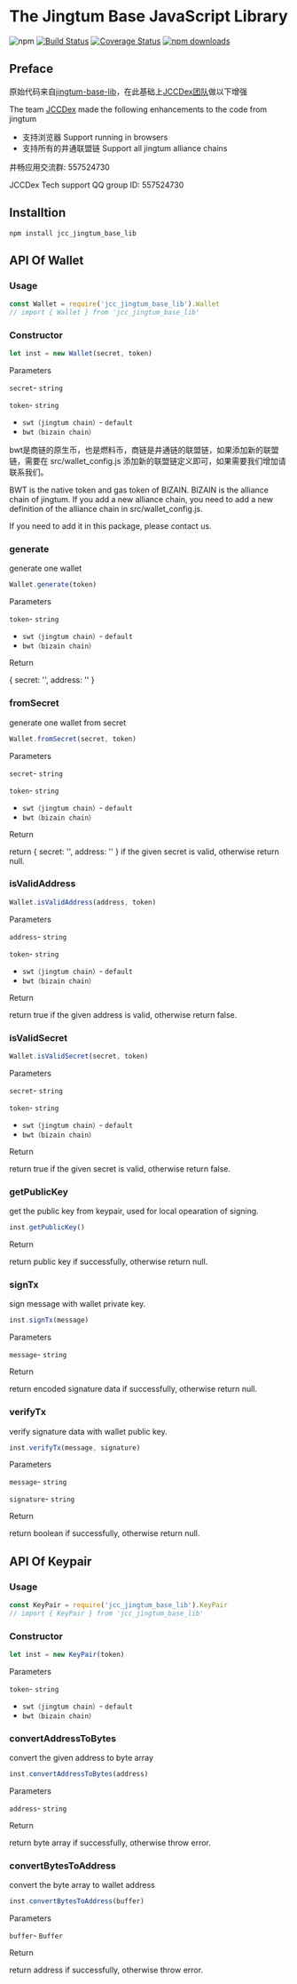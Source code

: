 <!-- markdownlint-disable MD024 -->

# The Jingtum Base JavaScript Library

![npm](https://img.shields.io/npm/v/jcc_jingtum_base_lib.svg)
[![Build Status](https://travis-ci.com/JCCDex/jcc_jingtum_base_lib.svg?branch=master)](https://travis-ci.com/JCCDex/jcc_jingtum_base_lib)
[![Coverage Status](https://coveralls.io/repos/github/JCCDex/jcc_jingtum_base_lib/badge.svg?branch=master)](https://coveralls.io/github/JCCDex/jcc_jingtum_base_lib?branch=master)
[![npm downloads](https://img.shields.io/npm/dm/jcc_jingtum_base_lib.svg)](http://npm-stat.com/charts.html?package=jcc_jingtum_base_lib)

## Preface

原始代码来自[jingtum-base-lib](https://www.npmjs.com/package/jingtum-base-lib)，在此基础上[JCCDex团队](https://github.com/JCCDex)做以下增强

The team [JCCDex](https://github.com/JCCDex) made the following enhancements to the code from jingtum

* 支持浏览器 Support running in browsers
* 支持所有的井通联盟链 Support all jingtum alliance chains

井畅应用交流群: 557524730

JCCDex Tech support QQ group ID: 557524730

## Installtion

```shell
npm install jcc_jingtum_base_lib
```

## API Of Wallet

### Usage

```javascript
const Wallet = require('jcc_jingtum_base_lib').Wallet
// import { Wallet } from 'jcc_jingtum_base_lib'
```

### Constructor

```javascript
let inst = new Wallet(secret, token)
```

Parameters

`secret`- `string`

`token`- `string`

* `swt（jingtum chain）`- `default`
* `bwt（bizain chain）`

bwt是商链的原生币，也是燃料币，商链是井通链的联盟链，如果添加新的联盟链，需要在 src/wallet_config.js 添加新的联盟链定义即可，如果需要我们增加请联系我们。

BWT is the native token and gas token of BIZAIN. BIZAIN is the alliance chain of jingtum. If you add a new alliance chain, you need to add a new definition of the alliance chain in src/wallet_config.js.

If you need to add it in this package, please contact us.

### generate

generate one wallet

```javascript
Wallet.generate(token)
```

Parameters

`token`- `string`

* `swt（jingtum chain）`- `default`
* `bwt（bizain chain）`

Return

{ secret: '', address: '' }

### fromSecret

generate one wallet from secret

```javascript
Wallet.fromSecret(secret, token)
```

Parameters

`secret`- `string`

`token`- `string`

* `swt（jingtum chain）`- `default`
* `bwt（bizain chain）`

Return

return { secret: '', address: '' } if the given secret is valid, otherwise return null.

### isValidAddress

```javascript
Wallet.isValidAddress(address, token)
```

Parameters

`address`- `string`

`token`- `string`

* `swt（jingtum chain）`- `default`
* `bwt（bizain chain）`

Return

return true if the given address is valid, otherwise return false.

### isValidSecret

```javascript
Wallet.isValidSecret(secret, token)
```

Parameters

`secret`- `string`

`token`- `string`

* `swt（jingtum chain）`- `default`
* `bwt（bizain chain）`

Return

return true if the given secret is valid, otherwise return false.

### getPublicKey

get the public key from keypair, used for local opearation of signing.

```javascript
inst.getPublicKey()
```

Return

return public key if successfully, otherwise return null.

### signTx

sign message with wallet private key.

```javascript
inst.signTx(message)
```

Parameters

`message`- `string`

Return

return encoded signature data if successfully, otherwise return null.

### verifyTx

verify signature data with wallet public key.

```javascript
inst.verifyTx(message, signature)
```

Parameters

`message`- `string`

`signature`- `string`

Return

return boolean if successfully, otherwise return null.

## API Of Keypair

### Usage

```javascript
const KeyPair = require('jcc_jingtum_base_lib').KeyPair
// import { KeyPair } from 'jcc_jingtum_base_lib'
```

### Constructor

```javascript
let inst = new KeyPair(token)
```

Parameters

`token`- `string`

* `swt（jingtum chain）`- `default`
* `bwt（bizain chain）`

### convertAddressToBytes

convert the given address to byte array

```javascript
inst.convertAddressToBytes(address)
```

Parameters

`address`- `string`

Return

return byte array if successfully, otherwise throw error.

### convertBytesToAddress

convert the byte array to wallet address

```javascript
inst.convertBytesToAddress(buffer)
```

Parameters

`buffer`- `Buffer`

Return

return address if successfully, otherwise throw error.
